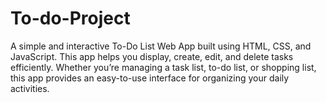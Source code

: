 # To-do-Project
A simple and interactive To-Do List Web App built using HTML, CSS, and JavaScript. This app helps you display, create, edit, and delete tasks efficiently. Whether you’re managing a task list, to-do list, or shopping list, this app provides an easy-to-use interface for organizing your daily activities.

